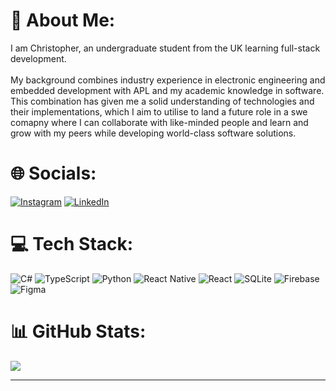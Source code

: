# 💫 About Me:
I am Christopher, an undergraduate student from the UK learning full-stack development.<br><br>My background combines industry experience in electronic engineering and embedded development with APL and my academic knowledge in software. This combination has given me a solid understanding of technologies and their implementations, which I aim to utilise to land a future role in a swe comapny where I can collaborate with like-minded people and learn and grow with my peers while developing world-class software solutions.


# 🌐 Socials:
[![Instagram](https://img.shields.io/badge/Instagram-%23E4405F.svg?logo=Instagram&logoColor=white)](https://instagram.com/www.instagram.com/moore.plates) [![LinkedIn](https://img.shields.io/badge/LinkedIn-%230077B5.svg?logo=linkedin&logoColor=white)]([www.linkedin.com/in/chrismoore2608](https://github.com/ChristopherJamesMoore)) 

# 💻 Tech Stack:
![C#](https://img.shields.io/badge/c%23-%23239120.svg?style=for-the-badge&logo=csharp&logoColor=white) ![TypeScript](https://img.shields.io/badge/typescript-%23007ACC.svg?style=for-the-badge&logo=typescript&logoColor=white) ![Python](https://img.shields.io/badge/python-3670A0?style=for-the-badge&logo=python&logoColor=ffdd54) ![React Native](https://img.shields.io/badge/react_native-%2320232a.svg?style=for-the-badge&logo=react&logoColor=%2361DAFB) ![React](https://img.shields.io/badge/react-%2320232a.svg?style=for-the-badge&logo=react&logoColor=%2361DAFB) ![SQLite](https://img.shields.io/badge/sqlite-%2307405e.svg?style=for-the-badge&logo=sqlite&logoColor=white) ![Firebase](https://img.shields.io/badge/firebase-a08021?style=for-the-badge&logo=firebase&logoColor=ffcd34) ![Figma](https://img.shields.io/badge/figma-%23F24E1E.svg?style=for-the-badge&logo=figma&logoColor=white)
# 📊 GitHub Stats:
![](https://nirzak-streak-stats.vercel.app/?user=ChristopherJamesMoore&theme=dark&hide_border=true)<br/>

---
